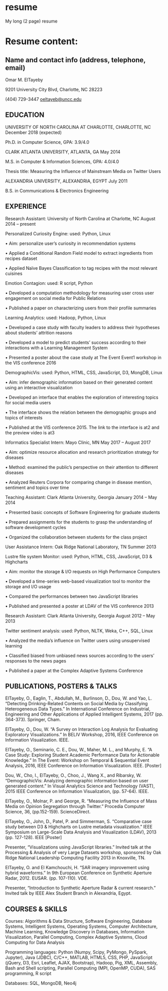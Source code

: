 # resume

My long (2 page) resume

# Resume content:

## Name and contact info (address, telephone, email)

Omar M. ElTayeby

9201 University City Blvd, Charlotte, NC 28223

(404) 729-3447     oeltayeb@uncc.edu

## EDUCATION

UNIVERSITY OF NORTH CAROLINA AT CHARLOTTE, CHARLOTTE, NC	December 2018 (expected)

Ph.D. in Computer Science, GPA: 3.9/4.0

CLARK ATLANTA UNIVERSITY, ATLANTA, GA	May 2014

M.S. in Computer & Information Sciences, GPA: 4.0/4.0

Thesis title: Measuring the Influence of Mainstream Media on Twitter Users

ALEXANDRIA UNIVERSITY, ALEXANDRIA, EGYPT	July 2011

B.S. in Communications & Electronics Engineering

## EXPERIENCE

Research Assistant: University of North Carolina at Charlotte, NC	August 2014 – present

Personalized Curiosity Engine: used: Python, Linux

•	Aim: personalize user’s curiosity in recommendation systems

•	Applied a Conditional Random Field model to extract ingredients from recipes dataset

•	Applied Naïve Bayes Classification to tag recipes with the most relevant cuisines

Emotion Contagion: used: R script, Python

•	Developed a computation methodology for measuring user cross user engagement on social media for Public Relations

•	Published a paper on characterizing users from their profile summaries

Learning Analytics: used: Hadoop, Python, Linux

•	Developed a case study with faculty leaders to address their hypotheses about students’ attrition reasons

•	Developed a model to predict students’ success according to their interactions with a Learning Management System

•	Presented a poster about the case study at The Event Event1 workshop in the VIS conference 2016

DemographicVis: used: Python, HTML, CSS, JavaScript, D3, MongDB, Linux

•	Aim: infer demographic information based on their generated content using an interactive visualization

•	Developed an interface that enables the exploration of interesting topics for social media users

•	The interface shows the relation between the demographic groups and topics of interests

•	Published at the VIS conference 2015. The link to the interface is at2 and the preview video is at3

Informatics Specialist Intern: Mayo Clinic, MN	May 2017 – August 2017

•	Aim: optimize resource allocation and research prioritization strategy for diseases

•	Method: examined the public’s perspective on their attention to different diseases

•	Analyzed Reuters Corpora for comparing change in disease mention, sentiment and topics over time

Teaching Assistant: Clark Atlanta University, Georgia	January 2014 – May 2014

•	Presented basic concepts of Software Engineering for graduate students

•	Prepared assignments for the students to grasp the understanding of software development cycles

•	Organized the collaboration between students for the class project

User Assistance Intern: Oak Ridge National Laboratory, TN	Summer 2013

Lustre file system Monitor: used: Python, HTML, CSS, JavaScript, D3 & Highcharts

•	Aim: monitor the storage & I/O requests on High Performance Computers

•	Developed a time-series web-based visualization tool to monitor the storage and I/O usage

•	Compared the performances between two JavaScript libraries

•	Published and presented a poster at LDAV of the VIS conference 2013

Research Assistant: Clark Atlanta University, Georgia	August 2012 – May 2013

Twitter sentiment analysis: used: Python, NLTK, Weka, C++, SQL, Linux

•	Analyzed the media’s influence on Twitter users using unsupervised learning

•	Classified biased from unbiased news sources according to the users’ responses to the news pages

•	Published a paper at the Complex Adaptive Systems Conference

## PUBLICATIONS, POSTERS & TALKS

ElTayeby, O., Eaglin, T., Abdullah, M., Burlinson, D., Dou, W. and Yao, L. “Detecting Drinking-Related Contents on Social Media by Classifying Heterogeneous Data Types.” In International Conference on Industrial, Engineering and Other Applications of Applied Intelligent Systems, 2017 (pp. 364-373). Springer, Cham.

ElTayeby, O., Dou, W. “A Survey on Interaction Log Analysis for Evaluating Exploratory Visualizations.” In BELIV Workshop, 2016, IEEE Conference on Information Visualization. IEEE.

ElTayeby, O., Seminario, C. E., Dou, W., Maher, M. L., and Murphy, E. “A Case Study: Exploring Student Academic Performance Data for Actionable Knowledge.” In The Event: Workshop on Temporal & Sequential Event Analysis, 2016, IEEE Conference on Information Visualization. IEEE. [Poster]

Dou, W., Cho, I., ElTayeby, O., Choo, J., Wang X., and Ribarsky, W. “DemographicVis: Analyzing demographic information based on user generated content.” In Visual Analytics Science and Technology (VAST), 2015 IEEE Conference on Information Visualization, (pp. 57-64). IEEE.

ElTayeby, O., Molnar, P. and George, R. “Measuring the Influence of Mass Media on Opinion Segregation through Twitter.” Procedia Computer Science, 36, (pp.152-159). ScienceDirect.

ElTayeby, O., John, D., Patel, P. and Simmerman, S. “Comparative case study between D3 & Highcharts on Lustre metadata visualization.” IEEE Symposium on Large-Scale Data Analysis and Visualization (LDAV), 2013 (pp. 127-128). IEEE [Poster]

Presenter, “Visualizations using JavaScript libraries.” Invited talk at the Processing & Analysis of very Large Datasets workshop, sponsored by Oak Ridge National Leadership Computing Facility 2013 in Knoxville, TN.

ElTayeby, O. and El Kamchouchi, H. “SAR imagery improvement using hybrid waveforms.” In 9th European Conference on Synthetic Aperture Radar, 2012. EUSAR. (pp. 107-110). VDE.

Presenter, “Introduction to Synthetic Aperture Radar & current research.” Invited talk by IEEE Alex Student Branch in Alexandria, Egypt.

## COURSES & SKILLS

Courses: Algorithms & Data Structure, Software Engineering, Database Systems, Intelligent Systems, Operating Systems, Computer Architecture, Machine Learning, Knowledge Discovery in Databases, Information Visualization, Parallel Computing, Complex Adaptive Systems, Cloud Computing for Data Analysis

Programming languages: Python (Numpy, Scipy, PyMongo, PySpark, Jupyter), Java (JDBC), C/C++, MATLAB, HTML5, CSS, PHP, JavaScript (jQuery, D3, Esri, Leaflet, AJAX, Bootstrap), Hadoop, Pig, XML, Assembly, Bash and Shell scripting, Parallel Computing (MPI, OpenMP, CUDA), SAS programming, R script

Databases: SQL, MongoDB, Neo4j
